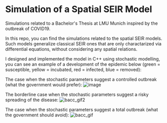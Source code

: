 # Simulation of a Spatial SEIR Model
Simulations related to a Bachelor's Thesis at LMU Munich inspired by the outbreak of COVID19.

In this repo, you can find the simulations related to the spatial SEIR models.
Such models generalize classical SEIR ones that are only charactarized via differential equations, without considering any spatial relations.

I designed and implemented the model in C++ using stochastic modelling, you can see an example of a development of the epidemic below (green = susceptible, yellow = incubated, red = infected, blue = removed):

The case when the stochastic parameters suggest a controlled outbreak (what the government would prefer):
![image](https://github.com/vdrvar/seir-spatial-outbreak-simulation/assets/48907543/4977f319-5a7d-428f-b6dc-2f1b3f92fb1e)



The borderline case when the stochastic parameters suggest a risky spreading of the disease:
![bacc_gif2](https://github.com/vdrvar/simulation_of_a_spatial_SEIR_model/assets/48907543/5bdbc20c-b880-4c37-97c6-64856235cc8e)


The case when the stochastic parameters suggest a total outbreak (what the government should avoid):
![bacc_gif](https://github.com/vdrvar/simulation_of_a_spatial_SEIR_model/assets/48907543/cde4c2aa-bc64-4a87-9a8c-7b07c6ee5083)
